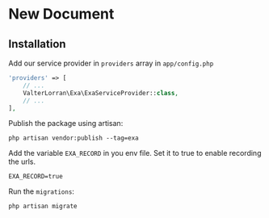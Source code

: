 # New Document


## Installation 


Add our service provider in `providers` array in `app/config.php`

```php
'providers' => [
    // ...
    ValterLorran\Exa\ExaServiceProvider::class,
    // ...
],
```

Publish the package using artisan:
```
php artisan vendor:publish --tag=exa
```

Add the variable `EXA_RECORD` in you env file. Set it to true to enable recording the urls.
```
EXA_RECORD=true
```

Run the `migrations`:
```
php artisan migrate
```

